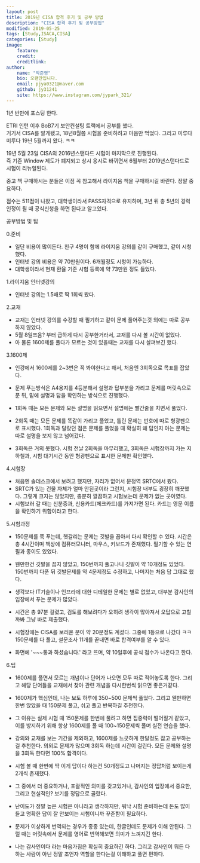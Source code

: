 ```yaml
---
layout: post
title: 2019년 CISA 합격 후기 및 공부 방법
description: "CISA 합격 후기 및 공부방법"
modified: 2019-05-25
tags: [Study,ISACA,CISA]
categories: [Study]
image:
    feature:
    credit:
    creditlink:
author:
    name: "박준영"
    bio: 오랜만입니다.
    email: pjya0321@naver.com
    github: jy31241
    site: https://www.instagram.com/jypark_321/
---
```


1년 반만에 포스팅 한다.  

ETRI 인턴 이후 BoB7기 보안컨설팅 트랙에서 공부를 했다.  
거기서 CISA를 알게됐고, 18년8월쯤 시험을 준비하려고 마음만 먹었다. 그리고 미루다 미루다 19년 5월까지 왔다. ㅋㅋ  

19년 5월 23일 CISA의 2016년스탠다드 시험이 마지막으로 진행된다.  
즉 기존 Window 제도가 폐지되고 상시 응시로 바뀌면서 6월부터 2019년스탠다드로 시험이 리뉴얼된다.  

중고 책 구매하시는 분들은 이점 꼭 참고해서 라이지움 책을 구매하시길 바란다. 정말 중요하다.  

점수는 511점이 나왔고, 대학생이라서 PASS자격으로 유지하며, 3년 뒤 총 5년의 경력인정이 될 때 공식신청을 하면 된다고 알고있다.  

공부방법 및 팁  

0.준비  
- 일단 비용이 많이든다. 친구 4명이 함께 라이지움 강의를 같이 구매했고, 같이 시청했다.  
- 인터넷 강의 비용은 약 70만원이다. 6개월정도 시청이 가능하다.  
- 대학생이라서 현재 환율 기준 시험 등록에 약 73만원 정도 들었다.  

1.라이지움 인터넷강의  
- 인터넷 강의는 1.5배로 딱 1회씩 봤다.  

2.교재  
- 교재는 인터넷 강의를 수강할 때 필기하고 같이 문제 풀어주는것 외에는 따로 공부하지 않았다.  
- 5월 8일쯔음? 부터 급하게 다시 공부한거라서, 교재를 다시 볼 시간이 없었다.  
- 아 물론 1600제를 풀다가 모르는 것이 있을때는 교재를 다시 살펴보긴 했다.  

3.1600제  
- 인강에서 1600제를 2~3번은 꼭 봐야한다고 해서, 처음엔 3회독으로 목표를 잡았다.  
- 문제 푸는방식은 A4용지를 4등분해서 설명과 답부분을 가리고 문제를 머릿속으로 푼 뒤, 밑에 설명과 답을 확인하는 방식으로 진행했다.  
  
- 1회독 때는 모든 문제와 모든 설명을 읽으면서 설명에는 빨간줄을 치면서 풀었다.  
- 2회독 때는 모든 문제를 똑같이 가리고 풀었고, 틀린 문제는 번호에 따로 형광펜으로 표시했다. 1회독과 달랐던 점은 문제를 풀었을 때 확실히 왜 답인지 아는 문제는 따로 설명을 보지 않고 넘어갔다.  
- 3회독은 거의 못했다. 시험 전날 2회독을 마무리했고, 3회독은 시험장까지 가는 지하철과, 시험 대기시간 동안 형광펜으로 표시한 문제만 확인했다.  
  
    
4.시험장  
- 처음엔 솔데스크에서 보려고 했지만, 자리가 없어서 문정역 SRTC에서 봤다.  
- SRTC가 있는 건물 자체가 얼마 안된곳이라 그런지, 시험장 내부도 굉장히 깨끗했다. 그렇게 크지는 않았지만, 충분히 깔끔하고 시험보는데 문제가 없는 곳이였다.  
- 시험보러 갈 때는 신분증과, 신용카드(체크카드)를 가져가면 된다. 카드는 영문 이름을 확인하기 위함이라고 한다.  

5.시험과정  
- 150문제를 쭉 푸는데, 헷갈리는 문제는 깃발을 꼽아서 다시 확인할 수 있다. 시간은 총 4시간이며 책상에 컴퓨터모니터, 마우스, 키보드가 존재했다. 필기할 수 있는 연필과 종이도 있었다.  
- 웬만한건 깃발을 꼽지 않았고, 150번까지 풀고나니 깃발이 약 10개정도 있었다. 150번까지 다푼 뒤 깃발문제를 약 4문제정도 수정하고, 나머지는 처음 답 그대로 했다.  
- 생각보다 IT기술이나 인프라에 대한 디테일한 문제는 별로 없었고, 대부분 감사인의 입장에서 푸는 문제가 많았다.  
- 시간은 총 97분 걸렸고, 검토를 해보려다가 오히려 생각이 많아져서 오답으로 고칠까봐 그냥 바로 제출했다.  
 
- 시험장에는 CISA를 보러온 분이 약 20분정도 계셨다. 그중에 1등으로 나갔다 ㅋㅋ 150문제를 다 풀고, 설문조사 11개를 끝내면 바로 합격여부를 알 수 있다.  
- 화면에 '~~~통과 하셨습니다.' 라고 뜨며, 약 10일후에 공식 점수가 나온다고 한다.  

6.팁  
- 1600제를 풀면서 모르는 개념이나 단어가 나오면 모두 따로 적어놓도록 한다. 그리고 해당 단어들을 교재에서 찾아 관련 개념을 다시한번씩 읽으면 좋은거같다.  
- 1600제가 핵심인데, 나는 보토 하루에 350~500 문제씩 풀었다. 그리고 웬만하면 한번 앉았을 때 150문제 풀고, 쉬고 풀고 반복하길 추천한다.  
- 그 이유는 실제 시험 때 150문제를 한번에 풀려고 하면 집중력이 떨어질거 같았고, 이를 방지하기 위해 항상 1600제를 풀 때 100~150문제씩 풀며 실전 연습을 했다.  
- 강의와 교재를 보는 기간을 제외하고, 1600제를 느긋하게 한달정도 잡고 공부하는걸 추천한다. 의외로 문제가 많으며 3회독 하는데 시간이 걸린다. 모든 문제와 설명을 3회독 한다면 100% 합격이다.  

- 시험 볼 때 한번에 딱 이게 답이다 하는건 50개정도고 나머지는 정답처럼 보이는게 2개씩 존재했다.  

- 그 중에서 더 중요하거나, 포괄적인 의미를 갖고있거나, 감사인의 입장에서 중요한, 그리고 현실적인? 보기를 정답으로 골랐다.  

- 난이도가 정말 높은 시험은 아니라고 생각하지만, 워낙 시험 준비하는데 돈도 많이들고 명확한 답이 잘 안보이는 시험이니까 꾸준함이 필요하다.  

- 문제가 이상하게 번역되는 경우가 종종 있는데, 한글인데도 문제가 이해 안된다. 그럴 때는 머릿속에서 문제를 영어로 번역해보면 의미가 느껴지긴 한다.  

- 나는 감사인이다 라는 마음가짐은 확실히 중요하긴 하다. 그리고 감사인이 뭐든 다하는 사람이 아닌 정말 조언자 역할을 한다는걸 이해하고 풀면 편하다.


